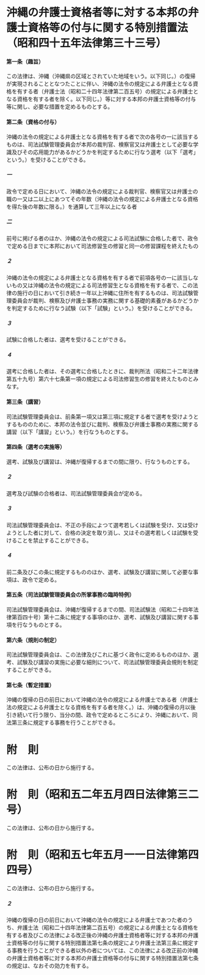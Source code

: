 # 沖縄の弁護士資格者等に対する本邦の弁護士資格等の付与に関する特別措置法（昭和四十五年法律第三十三号）
#### 第一条（趣旨）
この法律は、沖縄（沖縄県の区域とされていた地域をいう。以下同じ。）の復帰が実現されることとなつたことに伴い、沖縄の法令の規定による弁護士となる資格を有する者（弁護士法（昭和二十四年法律第二百五号）の規定による弁護士となる資格を有する者を除く。以下同じ。）等に対する本邦の弁護士資格等の付与等に関し、必要な措置を定めるものとする。
#### 第二条（資格の付与）
沖縄の法令の規定による弁護士となる資格を有する者で次の各号の一に該当するものは、司法試験管理委員会が本邦の裁判官、検察官又は弁護士として必要な学識及びその応用能力があるかどうかを判定するために行なう選考（以下「選考」という。）を受けることができる。
##### 一
政令で定める日において、沖縄の法令の規定による裁判官、検察官又は弁護士の職の一又は二以上にあつてその年数（沖縄の法令の規定による弁護士となる資格を得た後の年数に限る。）を通算して三年以上になる者
##### 二
前号に掲げる者のほか、沖縄の法令の規定による司法試験に合格した者で、政令で定める日までに本邦において司法修習生の修習と同一の修習課程を終えたもの
##### ２
沖縄の法令の規定による弁護士となる資格を有する者で前項各号の一に該当しないもの又は沖縄の法令の規定による司法修習生となる資格を有する者で、この法律の施行の日において引き続き一年以上沖縄に住所を有するものは、司法試験管理委員会が裁判、検察及び弁護士事務の実務に関する基礎的素養があるかどうかを判定するために行なう試験（以下「試験」という。）を受けることができる。
##### ３
試験に合格した者は、選考を受けることができる。
##### ４
選考に合格した者は、その選考に合格したときに、裁判所法（昭和二十二年法律第五十九号）第六十七条第一項の規定による司法修習生の修習を終えたものとみなす。
#### 第三条（講習）
司法試験管理委員会は、前条第一項又は第三項に規定する者で選考を受けようとするもののために、本邦の法令並びに裁判、検察及び弁護士事務の実務に関する講習（以下「講習」という。）を行なうものとする。
#### 第四条（選考の実施等）
選考、試験及び講習は、沖縄が復帰するまでの間に限り、行なうものとする。
##### ２
選考及び試験の合格者は、司法試験管理委員会が定める。
##### ３
司法試験管理委員会は、不正の手段によつて選考若しくは試験を受け、又は受けようとした者に対して、合格の決定を取り消し、又はその選考若しくは試験を受けることを禁止することができる。
##### ４
前二条及びこの条に規定するもののほか、選考、試験及び講習に関して必要な事項は、政令で定める。
#### 第五条（司法試験管理委員会の所掌事務の臨時特例）
司法試験管理委員会は、沖縄が復帰するまでの間、司法試験法（昭和二十四年法律第百四十号）第十二条に規定する事項のほか、選考、試験及び講習に関する事項を行なうものとする。
#### 第六条（規則の制定）
司法試験管理委員会は、この法律及びこれに基づく政令に定めるもののほか、選考、試験及び講習の実施に必要な細則について、司法試験管理委員会規則を制定することができる。
#### 第七条（暫定措置）
沖縄の復帰の日の前日において沖縄の法令の規定による弁護士である者（弁護士法の規定による弁護士となる資格を有する者を除く。）は、沖縄の復帰の月以後引き続いて行う限り、当分の間、政令で定めるところにより、沖縄において、同法第三条に規定する事務を行うことができる。
# 附　則
この法律は、公布の日から施行する。
# 附　則（昭和五二年五月四日法律第三二号）
この法律は、公布の日から施行する。
# 附　則（昭和五七年五月一一日法律第四四号）
この法律は、公布の日から施行する。
##### ２
沖縄の復帰の日の前日において沖縄の法令の規定による弁護士であつた者のうち、弁護士法（昭和二十四年法律第二百五号）の規定による弁護士となる資格を有する者及びこの法律による改正後の沖縄の弁護士資格者等に対する本邦の弁護士資格等の付与に関する特別措置法第七条の規定により弁護士法第三条に規定する事務を行うことができる者以外の者については、この法律による改正前の沖縄の弁護士資格者等に対する本邦の弁護士資格等の付与に関する特別措置法第七条の規定は、なおその効力を有する。

